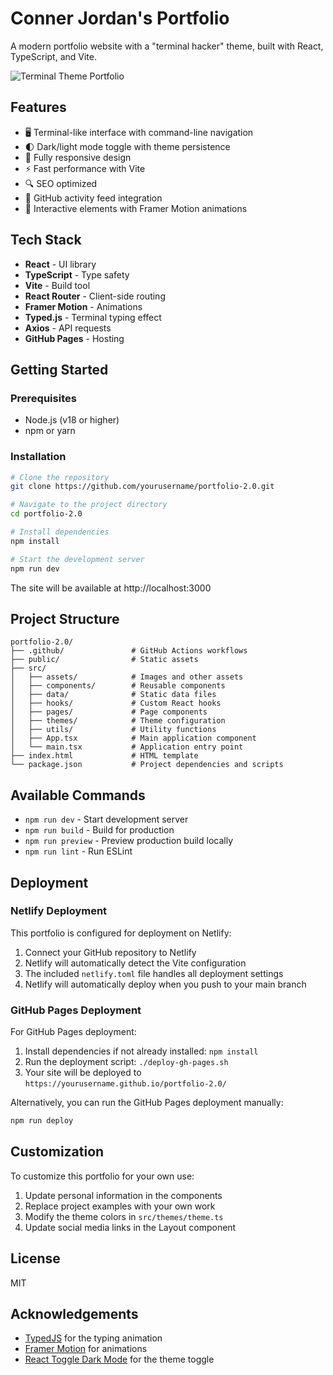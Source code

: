 # Conner Jordan's Portfolio

A modern portfolio website with a "terminal hacker" theme, built with React, TypeScript, and Vite.

![Terminal Theme Portfolio](https://via.placeholder.com/800x400)

## Features

- 🖥️ Terminal-like interface with command-line navigation
- 🌓 Dark/light mode toggle with theme persistence
- 📱 Fully responsive design
- ⚡ Fast performance with Vite
- 🔍 SEO optimized
- 🔄 GitHub activity feed integration
- 🎯 Interactive elements with Framer Motion animations

## Tech Stack

- **React** - UI library
- **TypeScript** - Type safety
- **Vite** - Build tool
- **React Router** - Client-side routing
- **Framer Motion** - Animations
- **Typed.js** - Terminal typing effect
- **Axios** - API requests
- **GitHub Pages** - Hosting

## Getting Started

### Prerequisites

- Node.js (v18 or higher)
- npm or yarn

### Installation

```bash
# Clone the repository
git clone https://github.com/yourusername/portfolio-2.0.git

# Navigate to the project directory
cd portfolio-2.0

# Install dependencies
npm install

# Start the development server
npm run dev
```

The site will be available at http://localhost:3000

## Project Structure

```
portfolio-2.0/
├── .github/               # GitHub Actions workflows
├── public/                # Static assets
├── src/
│   ├── assets/            # Images and other assets
│   ├── components/        # Reusable components
│   ├── data/              # Static data files
│   ├── hooks/             # Custom React hooks
│   ├── pages/             # Page components
│   ├── themes/            # Theme configuration
│   ├── utils/             # Utility functions
│   ├── App.tsx            # Main application component
│   └── main.tsx           # Application entry point
├── index.html             # HTML template
└── package.json           # Project dependencies and scripts
```

## Available Commands

- `npm run dev` - Start development server
- `npm run build` - Build for production
- `npm run preview` - Preview production build locally
- `npm run lint` - Run ESLint

## Deployment

### Netlify Deployment

This portfolio is configured for deployment on Netlify:

1. Connect your GitHub repository to Netlify
2. Netlify will automatically detect the Vite configuration
3. The included `netlify.toml` file handles all deployment settings
4. Netlify will automatically deploy when you push to your main branch

### GitHub Pages Deployment

For GitHub Pages deployment:

1. Install dependencies if not already installed: `npm install`
2. Run the deployment script: `./deploy-gh-pages.sh`
3. Your site will be deployed to `https://yourusername.github.io/portfolio-2.0/`

Alternatively, you can run the GitHub Pages deployment manually:
```bash
npm run deploy
```

## Customization

To customize this portfolio for your own use:

1. Update personal information in the components
2. Replace project examples with your own work
3. Modify the theme colors in `src/themes/theme.ts`
4. Update social media links in the Layout component

## License

MIT

## Acknowledgements

- [TypedJS](https://github.com/mattboldt/typed.js/) for the typing animation
- [Framer Motion](https://www.framer.com/motion/) for animations
- [React Toggle Dark Mode](https://github.com/JoseRFelix/react-toggle-dark-mode) for the theme toggle
